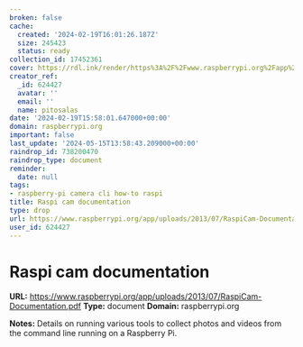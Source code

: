 ```yaml
---
broken: false
cache:
  created: '2024-02-19T16:01:26.187Z'
  size: 245423
  status: ready
collection_id: 17452361
cover: https://rdl.ink/render/https%3A%2F%2Fwww.raspberrypi.org%2Fapp%2Fuploads%2F2013%2F07%2FRaspiCam-Documentation.pdf
creator_ref:
  _id: 624427
  avatar: ''
  email: ''
  name: pitosalas
date: '2024-02-19T15:58:01.647000+00:00'
domain: raspberrypi.org
important: false
last_update: '2024-05-15T13:58:43.209000+00:00'
raindrop_id: 738200470
raindrop_type: document
reminder:
  date: null
tags:
- raspberry-pi camera cli how-to raspi
title: Raspi cam documentation
type: drop
url: https://www.raspberrypi.org/app/uploads/2013/07/RaspiCam-Documentation.pdf
user_id: 624427
---
```


# Raspi cam documentation

**URL:** https://www.raspberrypi.org/app/uploads/2013/07/RaspiCam-Documentation.pdf
**Type:** document
**Domain:** raspberrypi.org

**Notes:**
Details on running various tools to collect photos and videos from the command line running on a Raspberry Pi.

